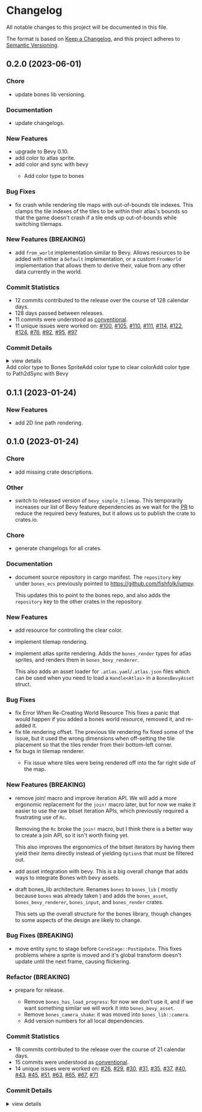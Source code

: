 # Changelog

All notable changes to this project will be documented in this file.

<!-- generated by git-cliff -->
The format is based on [Keep a Changelog](https://keepachangelog.com/en/1.0.0/),
and this project adheres to [Semantic Versioning](https://semver.org/spec/v2.0.0.html).

## 0.2.0 (2023-06-01)

<csr-id-6825d579672fa508a4c67aa40efa970909f5ff54/>

### Chore

 - <csr-id-6825d579672fa508a4c67aa40efa970909f5ff54/> update bones lib  versioning.

### Documentation

 - <csr-id-3f18051e023a4deb676a5f895f1478beda513f04/> update changelogs.

### New Features

<csr-id-8751bdb1f2f403761e792bf489216aad02beaa92/>
<csr-id-822fe58511e956c91a9c3b1fe338d25799696411/>
<csr-id-605345bd3d4fa2f8f540ae106b114d52c45b904a/>
<csr-id-6abe6ee3587f737966bddb5ab0f003e62aea3291/>

 - <csr-id-3f2e3485f9556cc68eb4c04df34d3aa2c6087330/> upgrade to Bevy 0.10.
 - <csr-id-ad6d073a33dc342d5aed1155488e4681cf1bc782/> add color to atlas sprite.
 - <csr-id-b96133fec89330e3837575c110e587f7e11bf3a6/> add color and sync with bevy
   - Add color type to bones

### Bug Fixes

 - <csr-id-29fd36e25797749b73094b0324389d9777394552/> fix crash while rendering tile maps with out-of-bounds tile indexes.
   This clamps the tile indexes of the tiles to be within
   their atlas's bounds so that the game doesn't crash if a
   tile ends up out-of-bounds while switching tilemaps.

### New Features (BREAKING)

 - <csr-id-00110c27b0aa76ed597c7e4d62bec70cfd1b2a23/> add `from_world` implementation similar to Bevy.
   Allows resources to be added with either a `Default` implementation,
   or a custom `FromWorld` implementation that allows them to derive their,
   value from any other data currently in the world.

### Commit Statistics

<csr-read-only-do-not-edit/>

 - 12 commits contributed to the release over the course of 128 calendar days.
 - 128 days passed between releases.
 - 11 commits were understood as [conventional](https://www.conventionalcommits.org).
 - 11 unique issues were worked on: [#100](https://github.com/fishfolk/bones/issues/100), [#105](https://github.com/fishfolk/bones/issues/105), [#110](https://github.com/fishfolk/bones/issues/110), [#111](https://github.com/fishfolk/bones/issues/111), [#114](https://github.com/fishfolk/bones/issues/114), [#122](https://github.com/fishfolk/bones/issues/122), [#124](https://github.com/fishfolk/bones/issues/124), [#76](https://github.com/fishfolk/bones/issues/76), [#92](https://github.com/fishfolk/bones/issues/92), [#95](https://github.com/fishfolk/bones/issues/95), [#97](https://github.com/fishfolk/bones/issues/97)

### Commit Details

<csr-read-only-do-not-edit/>

<details><summary>view details</summary>

 * **[#100](https://github.com/fishfolk/bones/issues/100)**
    - add custom camera viewport support. ([`8751bdb`](https://github.com/fishfolk/bones/commit/8751bdb1f2f403761e792bf489216aad02beaa92))
 * **[#105](https://github.com/fishfolk/bones/issues/105)**
    - fix crash while rendering tile maps with out-of-bounds tile indexes. ([`29fd36e`](https://github.com/fishfolk/bones/commit/29fd36e25797749b73094b0324389d9777394552))
 * **[#110](https://github.com/fishfolk/bones/issues/110)**
    - add color and sync with bevy ([`b96133f`](https://github.com/fishfolk/bones/commit/b96133fec89330e3837575c110e587f7e11bf3a6))
 * **[#111](https://github.com/fishfolk/bones/issues/111)**
    - update bones lib  versioning. ([`6825d57`](https://github.com/fishfolk/bones/commit/6825d579672fa508a4c67aa40efa970909f5ff54))
 * **[#114](https://github.com/fishfolk/bones/issues/114)**
    - add color to atlas sprite. ([`ad6d073`](https://github.com/fishfolk/bones/commit/ad6d073a33dc342d5aed1155488e4681cf1bc782))
 * **[#122](https://github.com/fishfolk/bones/issues/122)**
    - upgrade to Bevy 0.10. ([`3f2e348`](https://github.com/fishfolk/bones/commit/3f2e3485f9556cc68eb4c04df34d3aa2c6087330))
 * **[#124](https://github.com/fishfolk/bones/issues/124)**
    - update changelogs. ([`3f18051`](https://github.com/fishfolk/bones/commit/3f18051e023a4deb676a5f895f1478beda513f04))
 * **[#76](https://github.com/fishfolk/bones/issues/76)**
    - add 2D line path rendering. ([`6abe6ee`](https://github.com/fishfolk/bones/commit/6abe6ee3587f737966bddb5ab0f003e62aea3291))
 * **[#92](https://github.com/fishfolk/bones/issues/92)**
    - add `from_world` implementation similar to Bevy. ([`00110c2`](https://github.com/fishfolk/bones/commit/00110c27b0aa76ed597c7e4d62bec70cfd1b2a23))
 * **[#95](https://github.com/fishfolk/bones/issues/95)**
    - add time resource + sync system ([`605345b`](https://github.com/fishfolk/bones/commit/605345bd3d4fa2f8f540ae106b114d52c45b904a))
 * **[#97](https://github.com/fishfolk/bones/issues/97)**
    - add helper for advancing the Time a fixed timestep. ([`822fe58`](https://github.com/fishfolk/bones/commit/822fe58511e956c91a9c3b1fe338d25799696411))
 * **Uncategorized**
    - Release bones_render v0.1.1, bones_bevy_renderer v0.1.1 ([`5b33433`](https://github.com/fishfolk/bones/commit/5b3343305a0871914085eb1b98702ef82b84d98f))
</details>

<csr-unknown>
Add color type to Bones SpriteAdd color type to clear colorAdd color type to Path2dSync with Bevy<csr-unknown/>

## 0.1.1 (2023-01-24)

### New Features

 - <csr-id-6abe6ee3587f737966bddb5ab0f003e62aea3291/> add 2D line path rendering.

## 0.1.0 (2023-01-24)

<csr-id-27252465ad0506ff2f8c377531fa079ec64d1750/>
<csr-id-ae0a761fc9b82ba2fc639c2b6f7af09fb650cd31/>
<csr-id-a68cb79e6b7d3774c53c0236edf3a12175f297b5/>
<csr-id-248f80ae2aeea109b1ab14426319af194a64c3d1/>

### Chore

 - <csr-id-27252465ad0506ff2f8c377531fa079ec64d1750/> add missing crate descriptions.

### Other

 - <csr-id-248f80ae2aeea109b1ab14426319af194a64c3d1/> switch to released version of `bevy_simple_tilemap`.
   This temporarily increases our list of Bevy feature dependencies as we wait for the
   [PR](https://github.com/forbjok/bevy_simple_tilemap/pull/9) to reduce the required
   bevy features, but it allows us to publish the crate to crates.io.

### Chore

 - <csr-id-a68cb79e6b7d3774c53c0236edf3a12175f297b5/> generate changelogs for all crates.

### Documentation

 - <csr-id-a69389412d22b8cb48bab0ed96d739b0fee35348/> document source repository in cargo manifest.
   The `repository` key under `bones_ecs` previously pointed to https://github.com/fishfolk/jumpy.
   
   This updates this to point to the bones repo, and also adds the `repository` key to the other
   crates in the repository.

### New Features

 - <csr-id-34c5ecc7b2f37b99fa3b415558a858ec26ec1bba/> add resource for controlling the clear color.
 - <csr-id-0a7fec655cd951f18bb7e8e134a534d3e79999c1/> implement tilemap rendering.
 - <csr-id-d43b6ec3aa5ef9fc587b4463d00445f43acec2ce/> implement atlas sprite rendering.
   Adds the `bones_render` types for atlas sprites,
   and renders them in `bones_bevy_renderer`.
   
   This also adds an asset loader for `.atlas.yaml`/`.atlas.json` files
   which can be used when you need to load a `Handle<Atlas>`
   in a `BonesBevyAsset` struct.

### Bug Fixes

 - <csr-id-e3d70fa9cf2bb6f1346750dbb7f7b968d4fd8387/> fix Error When Re-Creating World Resource
   This fixes a panic that would happen if you added a bones world resource,
   removed it, and re-added it.
 - <csr-id-1f826dd939dfcb1fd7045f634b8008fa3ce3acff/> fix tile rendering offset.
   The previous tile rendering fix fixed some of the issue,
   but it used the wrong dimensions when off-setting the tile
   placement so that the tiles render from their bottom-left corner.
 - <csr-id-f8f41ede20fa921f10404be22c24062fafef5eae/> fix bugs in tilemap renderer.
   - Fix issue where tiles were being rendered off into the far right side
   of the map.

### New Features (BREAKING)

 - <csr-id-b80cf486bd66a160031072ba1a616bac0195052a/> remove join! macro and improve iteration API.
   We will add a more ergonomic replacement for the `join!` macro later,
   but for now we make it easier to use the raw bitset iteration APIs,
   which previously required a frustrating use of `Rc`.
   
   Removing the `Rc` broke the `join!` macro, but I think there is a better way to
   create a join API, so it isn't worth fixing yet.
   
   This also improves the ergonomics of the bitset iterators by having them
   yield their items directly instead of yielding `Option`s that must be filtered out.
 - <csr-id-89b44d7b4f64ec266eb0ea674c220e07376a03b7/> add asset integration with bevy.
   This is a big overall change that adds ways to integrate Bones with bevy assets.
 - <csr-id-d7b5711832f6834644fc41ff011af118ce8a9f56/> draft bones_lib architecture.
   Renames `bones` to `bones_lib` ( mostly because `bones` was already taken )
   and adds the `bones_asset`, `bones_bevy_renderer`, `bones_input`, and
   `bones_render` crates.
   
   This sets up the overall structure for the bones library,
   though changes to some aspects of the design are likely to change.

### Bug Fixes (BREAKING)

 - <csr-id-5116014e0fd7f886ba208dd161f567ce021f3f8e/> move entity sync to stage before `CoreStage::PostUpdate`.
   This fixes problems where a sprite is moved and it's global transform
   doesn't update until the next frame, causing flickering.

### Refactor (BREAKING)

 - <csr-id-ae0a761fc9b82ba2fc639c2b6f7af09fb650cd31/> prepare for release.
   - Remove `bones_has_load_progress`: for now we don't use it, and if we
     want something similar we will work it into `bones_bevy_asset`.
   - Remove `bones_camera_shake`: it was moved into `bones_lib::camera`.
   - Add version numbers for all local dependencies.

### Commit Statistics

<csr-read-only-do-not-edit/>

 - 18 commits contributed to the release over the course of 21 calendar days.
 - 15 commits were understood as [conventional](https://www.conventionalcommits.org).
 - 14 unique issues were worked on: [#26](https://github.com/fishfolk/bones/issues/26), [#29](https://github.com/fishfolk/bones/issues/29), [#30](https://github.com/fishfolk/bones/issues/30), [#31](https://github.com/fishfolk/bones/issues/31), [#35](https://github.com/fishfolk/bones/issues/35), [#37](https://github.com/fishfolk/bones/issues/37), [#40](https://github.com/fishfolk/bones/issues/40), [#43](https://github.com/fishfolk/bones/issues/43), [#45](https://github.com/fishfolk/bones/issues/45), [#51](https://github.com/fishfolk/bones/issues/51), [#63](https://github.com/fishfolk/bones/issues/63), [#65](https://github.com/fishfolk/bones/issues/65), [#67](https://github.com/fishfolk/bones/issues/67), [#71](https://github.com/fishfolk/bones/issues/71)

### Commit Details

<csr-read-only-do-not-edit/>

<details><summary>view details</summary>

 * **[#26](https://github.com/fishfolk/bones/issues/26)**
    - draft bones_lib architecture. ([`d7b5711`](https://github.com/fishfolk/bones/commit/d7b5711832f6834644fc41ff011af118ce8a9f56))
 * **[#29](https://github.com/fishfolk/bones/issues/29)**
    - add asset integration with bevy. ([`89b44d7`](https://github.com/fishfolk/bones/commit/89b44d7b4f64ec266eb0ea674c220e07376a03b7))
 * **[#30](https://github.com/fishfolk/bones/issues/30)**
    - remove join! macro and improve iteration API. ([`b80cf48`](https://github.com/fishfolk/bones/commit/b80cf486bd66a160031072ba1a616bac0195052a))
 * **[#31](https://github.com/fishfolk/bones/issues/31)**
    - implement atlas sprite rendering. ([`d43b6ec`](https://github.com/fishfolk/bones/commit/d43b6ec3aa5ef9fc587b4463d00445f43acec2ce))
 * **[#35](https://github.com/fishfolk/bones/issues/35)**
    - implement tilemap rendering. ([`0a7fec6`](https://github.com/fishfolk/bones/commit/0a7fec655cd951f18bb7e8e134a534d3e79999c1))
 * **[#37](https://github.com/fishfolk/bones/issues/37)**
    - document source repository in cargo manifest. ([`a693894`](https://github.com/fishfolk/bones/commit/a69389412d22b8cb48bab0ed96d739b0fee35348))
 * **[#40](https://github.com/fishfolk/bones/issues/40)**
    - fix bugs in tilemap renderer. ([`f8f41ed`](https://github.com/fishfolk/bones/commit/f8f41ede20fa921f10404be22c24062fafef5eae))
 * **[#43](https://github.com/fishfolk/bones/issues/43)**
    - add resource for controlling the clear color. ([`34c5ecc`](https://github.com/fishfolk/bones/commit/34c5ecc7b2f37b99fa3b415558a858ec26ec1bba))
 * **[#45](https://github.com/fishfolk/bones/issues/45)**
    - fix tile rendering offset. ([`1f826dd`](https://github.com/fishfolk/bones/commit/1f826dd939dfcb1fd7045f634b8008fa3ce3acff))
 * **[#51](https://github.com/fishfolk/bones/issues/51)**
    - fix Error When Re-Creating World Resource ([`e3d70fa`](https://github.com/fishfolk/bones/commit/e3d70fa9cf2bb6f1346750dbb7f7b968d4fd8387))
 * **[#63](https://github.com/fishfolk/bones/issues/63)**
    - prepare for release. ([`ae0a761`](https://github.com/fishfolk/bones/commit/ae0a761fc9b82ba2fc639c2b6f7af09fb650cd31))
 * **[#65](https://github.com/fishfolk/bones/issues/65)**
    - add missing crate descriptions. ([`2725246`](https://github.com/fishfolk/bones/commit/27252465ad0506ff2f8c377531fa079ec64d1750))
 * **[#67](https://github.com/fishfolk/bones/issues/67)**
    - generate changelogs for all crates. ([`a68cb79`](https://github.com/fishfolk/bones/commit/a68cb79e6b7d3774c53c0236edf3a12175f297b5))
 * **[#71](https://github.com/fishfolk/bones/issues/71)**
    - switch to released version of `bevy_simple_tilemap`. ([`248f80a`](https://github.com/fishfolk/bones/commit/248f80ae2aeea109b1ab14426319af194a64c3d1))
 * **Uncategorized**
    - Release bones_bevy_renderer v0.1.0 ([`fd5c4f2`](https://github.com/fishfolk/bones/commit/fd5c4f2b295dafa90d8aa235645ef9aba68b2f70))
    - Release bones_bevy_asset_macros v0.2.0, bones_bevy_asset v0.1.0, bones_bevy_renderer v0.1.0, safety bump 2 crates ([`7f7bb38`](https://github.com/fishfolk/bones/commit/7f7bb38fca7b54fd1ad408bd63f63515d07ef2ab))
    - Release type_ulid_macros v0.1.0, type_ulid v0.1.0, bones_bevy_utils v0.1.0, bones_ecs v0.1.0, bones_asset v0.1.0, bones_input v0.1.0, bones_render v0.1.0, bones_lib v0.1.0 ([`db0333d`](https://github.com/fishfolk/bones/commit/db0333ddacb6f29aed8664db67973e72ea586dce))
    - move entity sync to stage before `CoreStage::PostUpdate`. ([`5116014`](https://github.com/fishfolk/bones/commit/5116014e0fd7f886ba208dd161f567ce021f3f8e))
</details>

